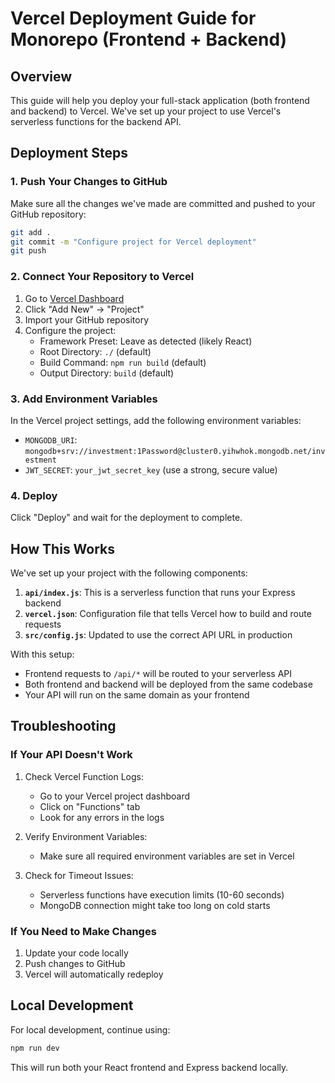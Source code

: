 # Vercel Deployment Guide for Monorepo (Frontend + Backend)

## Overview

This guide will help you deploy your full-stack application (both frontend and backend) to Vercel. We've set up your project to use Vercel's serverless functions for the backend API.

## Deployment Steps

### 1. Push Your Changes to GitHub

Make sure all the changes we've made are committed and pushed to your GitHub repository:

```bash
git add .
git commit -m "Configure project for Vercel deployment"
git push
```

### 2. Connect Your Repository to Vercel

1. Go to [Vercel Dashboard](https://vercel.com/dashboard)
2. Click "Add New" → "Project"
3. Import your GitHub repository
4. Configure the project:
   - Framework Preset: Leave as detected (likely React)
   - Root Directory: `./` (default)
   - Build Command: `npm run build` (default)
   - Output Directory: `build` (default)

### 3. Add Environment Variables

In the Vercel project settings, add the following environment variables:

- `MONGODB_URI`: `mongodb+srv://investment:1Password@cluster0.yihwhok.mongodb.net/investment`
- `JWT_SECRET`: `your_jwt_secret_key` (use a strong, secure value)

### 4. Deploy

Click "Deploy" and wait for the deployment to complete.

## How This Works

We've set up your project with the following components:

1. **`api/index.js`**: This is a serverless function that runs your Express backend
2. **`vercel.json`**: Configuration file that tells Vercel how to build and route requests
3. **`src/config.js`**: Updated to use the correct API URL in production

With this setup:
- Frontend requests to `/api/*` will be routed to your serverless API
- Both frontend and backend will be deployed from the same codebase
- Your API will run on the same domain as your frontend

## Troubleshooting

### If Your API Doesn't Work

1. Check Vercel Function Logs:
   - Go to your Vercel project dashboard
   - Click on "Functions" tab
   - Look for any errors in the logs

2. Verify Environment Variables:
   - Make sure all required environment variables are set in Vercel

3. Check for Timeout Issues:
   - Serverless functions have execution limits (10-60 seconds)
   - MongoDB connection might take too long on cold starts

### If You Need to Make Changes

1. Update your code locally
2. Push changes to GitHub
3. Vercel will automatically redeploy

## Local Development

For local development, continue using:

```bash
npm run dev
```

This will run both your React frontend and Express backend locally.
